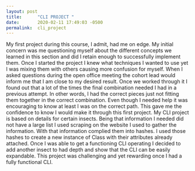 ```yaml
---
layout: post
title:      "CLI PROJECT "
date:       2020-02-11 17:49:03 -0500
permalink:  cli_project
---
```



My first project during this course, I admit, had me on edge. My initial concern was me questioning myself about the different concepts we learned in this section and did I retain enough to successfully implement them. Once I started the project I knew what techniques I wanted to use yet I was mixing them with others causing more confusion for myself. When I asked questions during the open office meeting the cohort lead would inform me that I am close to my desired result. Once we worked through it I found out that a lot of the times the final combination needed I had in a previous attempt. In other words, I had the correct pieces just not fitting them together in the correct combination. Even though I needed help it was encouraging to know at least I was on the correct path. This gave me the confidence to know I would make it through this first project. 
My CLI project is based on details for certain insects. Being that information I needed did not have a large list I used scraping on the website I used to gather the information. With that information complied them into hashes. I used those hashes to create a new instance of Class with their attributes already attached. Once I was able to get a functioning CLI operating I decided to add another insect to had depth and show that the CLI can be easily expandable. This project was challenging and yet rewarding once I had a fully functional CLI. 

